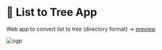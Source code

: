 # 🌲 List to Tree App
Web app to convert list to tree (directory format)
→ [preview](https://vue3-directory-app.vercel.app/ "")

![ogp](https://kt-media.blog/wp-content/uploads/2023/02/ogp.jpg)


